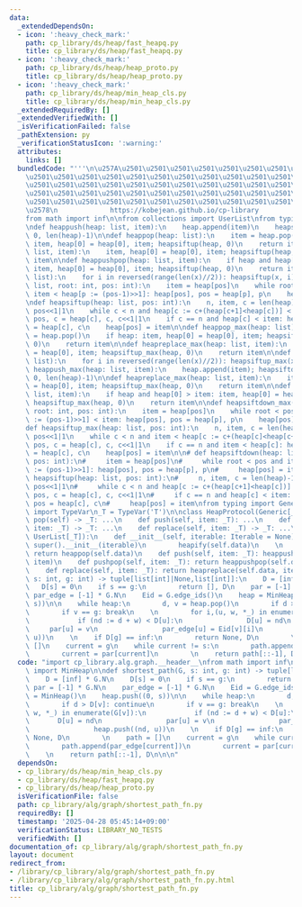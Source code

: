 ```yaml
---
data:
  _extendedDependsOn:
  - icon: ':heavy_check_mark:'
    path: cp_library/ds/heap/fast_heapq.py
    title: cp_library/ds/heap/fast_heapq.py
  - icon: ':heavy_check_mark:'
    path: cp_library/ds/heap/heap_proto.py
    title: cp_library/ds/heap/heap_proto.py
  - icon: ':heavy_check_mark:'
    path: cp_library/ds/heap/min_heap_cls.py
    title: cp_library/ds/heap/min_heap_cls.py
  _extendedRequiredBy: []
  _extendedVerifiedWith: []
  _isVerificationFailed: false
  _pathExtension: py
  _verificationStatusIcon: ':warning:'
  attributes:
    links: []
  bundledCode: "'''\n\u257A\u2501\u2501\u2501\u2501\u2501\u2501\u2501\u2501\u2501\u2501\
    \u2501\u2501\u2501\u2501\u2501\u2501\u2501\u2501\u2501\u2501\u2501\u2501\u2501\
    \u2501\u2501\u2501\u2501\u2501\u2501\u2501\u2501\u2501\u2501\u2501\u2501\u2501\
    \u2501\u2501\u2501\u2501\u2501\u2501\u2501\u2501\u2501\u2501\u2501\u2501\u2501\
    \u2501\u2501\u2501\u2501\u2501\u2501\u2501\u2501\u2501\u2501\u2501\u2501\u2501\
    \u2578\n             https://kobejean.github.io/cp-library               \n'''\n\
    from math import inf\n\nfrom collections import UserList\nfrom typing import Iterable\n\
    \ndef heappush(heap: list, item):\n    heap.append(item)\n    heapsiftdown(heap,\
    \ 0, len(heap)-1)\n\ndef heappop(heap: list):\n    item = heap.pop()\n    if heap:\
    \ item, heap[0] = heap[0], item; heapsiftup(heap, 0)\n    return item\n\ndef heapreplace(heap:\
    \ list, item):\n    item, heap[0] = heap[0], item; heapsiftup(heap, 0)\n    return\
    \ item\n\ndef heappushpop(heap: list, item):\n    if heap and heap[0] < item:\
    \ item, heap[0] = heap[0], item; heapsiftup(heap, 0)\n    return item\n\ndef heapify(x:\
    \ list):\n    for i in reversed(range(len(x)//2)): heapsiftup(x, i)\n\ndef heapsiftdown(heap:\
    \ list, root: int, pos: int):\n    item = heap[pos]\n    while root < pos and\
    \ item < heap[p := (pos-1)>>1]: heap[pos], pos = heap[p], p\n    heap[pos] = item\n\
    \ndef heapsiftup(heap: list, pos: int):\n    n, item, c = len(heap)-1, heap[pos],\
    \ pos<<1|1\n    while c < n and heap[c := c+(heap[c+1]<heap[c])] < item: heap[pos],\
    \ pos, c = heap[c], c, c<<1|1\n    if c == n and heap[c] < item: heap[pos], pos\
    \ = heap[c], c\n    heap[pos] = item\n\ndef heappop_max(heap: list):\n    item\
    \ = heap.pop()\n    if heap: item, heap[0] = heap[0], item; heapsiftup_max(heap,\
    \ 0)\n    return item\n\ndef heapreplace_max(heap: list, item):\n    item, heap[0]\
    \ = heap[0], item; heapsiftup_max(heap, 0)\n    return item\n\ndef heapify_max(x:\
    \ list):\n    for i in reversed(range(len(x)//2)): heapsiftup_max(x, i)\n\ndef\
    \ heappush_max(heap: list, item):\n    heap.append(item); heapsiftdown_max(heap,\
    \ 0, len(heap)-1)\n\ndef heapreplace_max(heap: list, item):\n    item, heap[0]\
    \ = heap[0], item; heapsiftup_max(heap, 0)\n    return item\n\ndef heappushpop_max(heap:\
    \ list, item):\n    if heap and heap[0] > item: item, heap[0] = heap[0], item;\
    \ heapsiftup_max(heap, 0)\n    return item\n\ndef heapsiftdown_max(heap: list,\
    \ root: int, pos: int):\n    item = heap[pos]\n    while root < pos and heap[p\
    \ := (pos-1)>>1] < item: heap[pos], pos = heap[p], p\n    heap[pos] = item\n\n\
    def heapsiftup_max(heap: list, pos: int):\n    n, item, c = len(heap)-1, heap[pos],\
    \ pos<<1|1\n    while c < n and item < heap[c := c+(heap[c]<heap[c+1])]: heap[pos],\
    \ pos, c = heap[c], c, c<<1|1\n    if c == n and item < heap[c]: heap[pos], pos\
    \ = heap[c], c\n    heap[pos] = item\n\n# def heapsiftdown(heap: list, root: int,\
    \ pos: int):\n#     item = heap[pos]\n#     while root < pos and item < heap[p\
    \ := (pos-1)>>1]: heap[pos], pos = heap[p], p\n#     heap[pos] = item\n\n# def\
    \ heapsiftup(heap: list, pos: int):\n#     n, item, c = len(heap)-1, heap[pos],\
    \ pos<<1|1\n#     while c < n and heap[c := c+(heap[c+1]<heap[c])] < item: heap[pos],\
    \ pos, c = heap[c], c, c<<1|1\n#     if c == n and heap[c] < item: heap[pos],\
    \ pos = heap[c], c\n#     heap[pos] = item\nfrom typing import Generic\nfrom typing\
    \ import TypeVar\n_T = TypeVar('T')\n\nclass HeapProtocol(Generic[_T]):\n    def\
    \ pop(self) -> _T: ...\n    def push(self, item: _T): ...\n    def pushpop(self,\
    \ item: _T) -> _T: ...\n    def replace(self, item: _T) -> _T: ...\n\nclass MinHeap(HeapProtocol[_T],\
    \ UserList[_T]):\n    def __init__(self, iterable: Iterable = None):\n       \
    \ super().__init__(iterable)\n        heapify(self.data)\n    \n    def pop(self):\
    \ return heappop(self.data)\n    def push(self, item: _T): heappush(self.data,\
    \ item)\n    def pushpop(self, item: _T): return heappushpop(self.data, item)\n\
    \    def replace(self, item: _T): return heapreplace(self.data, item)\n\ndef shortest_path(G,\
    \ s: int, g: int) -> tuple[list[int]|None,list[int]]:\n    D = [inf] * G.N\n \
    \   D[s] = 0\n    if s == g:\n        return [], D\n    par = [-1] * G.N\n   \
    \ par_edge = [-1] * G.N\n    Eid = G.edge_ids()\n    heap = MinHeap()\n    heap.push((0,\
    \ s))\n\n    while heap:\n        d, v = heap.pop()\n        if d > D[v]: continue\n\
    \        if v == g: break\n    \n        for i,(u, w, *_) in enumerate(G[v]):\n\
    \            if (nd := d + w) < D[u]:\n                D[u] = nd\n           \
    \     par[u] = v\n                par_edge[u] = Eid[v][i]\n                heap.push((nd,\
    \ u))\n    \n    if D[g] == inf:\n        return None, D\n        \n    path =\
    \ []\n    current = g\n    while current != s:\n        path.append(par_edge[current])\n\
    \        current = par[current]\n        \n    return path[::-1], D\n\n\n"
  code: "import cp_library.alg.graph.__header__\nfrom math import inf\nfrom cp_library.ds.heap.min_heap_cls\
    \ import MinHeap\n\ndef shortest_path(G, s: int, g: int) -> tuple[list[int]|None,list[int]]:\n\
    \    D = [inf] * G.N\n    D[s] = 0\n    if s == g:\n        return [], D\n   \
    \ par = [-1] * G.N\n    par_edge = [-1] * G.N\n    Eid = G.edge_ids()\n    heap\
    \ = MinHeap()\n    heap.push((0, s))\n\n    while heap:\n        d, v = heap.pop()\n\
    \        if d > D[v]: continue\n        if v == g: break\n    \n        for i,(u,\
    \ w, *_) in enumerate(G[v]):\n            if (nd := d + w) < D[u]:\n         \
    \       D[u] = nd\n                par[u] = v\n                par_edge[u] = Eid[v][i]\n\
    \                heap.push((nd, u))\n    \n    if D[g] == inf:\n        return\
    \ None, D\n        \n    path = []\n    current = g\n    while current != s:\n\
    \        path.append(par_edge[current])\n        current = par[current]\n    \
    \    \n    return path[::-1], D\n\n\n"
  dependsOn:
  - cp_library/ds/heap/min_heap_cls.py
  - cp_library/ds/heap/fast_heapq.py
  - cp_library/ds/heap/heap_proto.py
  isVerificationFile: false
  path: cp_library/alg/graph/shortest_path_fn.py
  requiredBy: []
  timestamp: '2025-04-28 05:45:14+09:00'
  verificationStatus: LIBRARY_NO_TESTS
  verifiedWith: []
documentation_of: cp_library/alg/graph/shortest_path_fn.py
layout: document
redirect_from:
- /library/cp_library/alg/graph/shortest_path_fn.py
- /library/cp_library/alg/graph/shortest_path_fn.py.html
title: cp_library/alg/graph/shortest_path_fn.py
---
```


